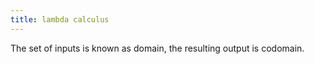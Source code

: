 ```yaml
---
title: lambda calculus
---
```


The set of inputs is known as domain, the resulting output is codomain. 
